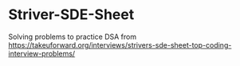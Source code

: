 # Striver-SDE-Sheet

Solving problems to practice DSA from https://takeuforward.org/interviews/strivers-sde-sheet-top-coding-interview-problems/
